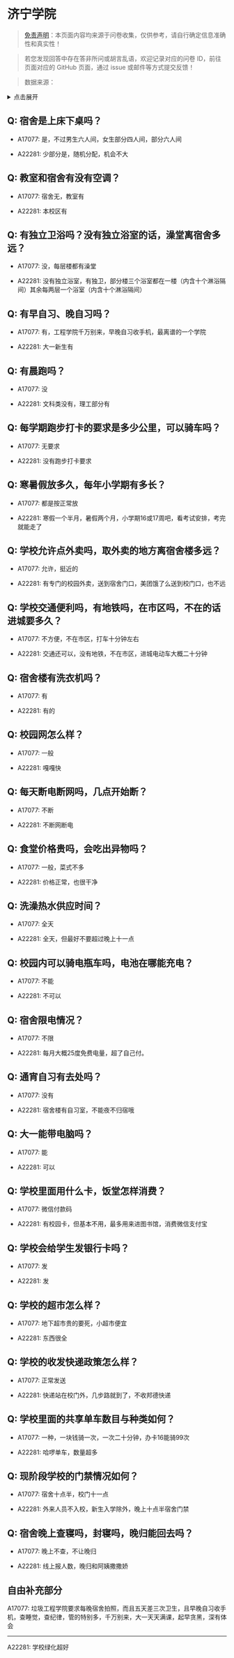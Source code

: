 # 济宁学院

> [免责声明](https://colleges.chat/#_3)：本页面内容均来源于问卷收集，仅供参考，请自行确定信息准确性和真实性！

> 若您发现回答中存在答非所问或胡言乱语，欢迎记录对应的问卷 ID，前往页面对应的 GitHub 页面，通过 issue 或邮件等方式提交反馈！

> 数据来源：

<details><summary>点击展开</summary>
<ul>
<li>A17077: 匿名 (2023 年 04 月)</li>
<li>A22281: 匿名 (2024 年 06 月)</li>
</ul>
</details>

## Q: 宿舍是上床下桌吗？

- A17077: 是，不过男生六人间，女生部分四人间，部分六人间

- A22281: 少部分是，随机分配，机会不大

## Q: 教室和宿舍有没有空调？

- A17077: 宿舍无，教室有

- A22281: 本校区有

## Q: 有独立卫浴吗？没有独立浴室的话，澡堂离宿舍多远？

- A17077: 没，每层楼都有澡堂

- A22281: 没有独立浴室，有独卫，部分楼三个浴室都在一楼（内含十个淋浴隔间）其余每两层一个浴室（内含十个淋浴隔间）

## Q: 有早自习、晚自习吗？

- A17077: 有，工程学院千万别来，早晚自习收手机，最离谱的一个学院

- A22281: 大一新生有

## Q: 有晨跑吗？

- A17077: 没

- A22281: 文科类没有，理工部分有

## Q: 每学期跑步打卡的要求是多少公里，可以骑车吗？

- A17077: 无要求

- A22281: 没有跑步打卡要求

## Q: 寒暑假放多久，每年小学期有多长？

- A17077: 都是按正常放

- A22281: 寒假一个半月，暑假两个月，小学期16或17周吧，看考试安排，考完就能走了

## Q: 学校允许点外卖吗，取外卖的地方离宿舍楼多远？

- A17077: 允许，挺近的

- A22281: 有专门的校园外卖，送到宿舍门口，美团饿了么送到校门口，也不远

## Q: 学校交通便利吗，有地铁吗，在市区吗，不在的话进城要多久？

- A17077: 不方便，不在市区，打车十分钟左右

- A22281: 交通还可以，没有地铁，不在市区，进城电动车大概二十分钟

## Q: 宿舍楼有洗衣机吗？

- A17077: 有

- A22281: 有的

## Q: 校园网怎么样？

- A17077: 一般

- A22281: 嘎嘎快

## Q: 每天断电断网吗，几点开始断？

- A17077: 不断

- A22281: 不断网断电

## Q: 食堂价格贵吗，会吃出异物吗？

- A17077: 一般，菜式不多

- A22281: 价格正常，也很干净

## Q: 洗澡热水供应时间？

- A17077: 全天

- A22281: 全天，但最好不要超过晚上十一点

## Q: 校园内可以骑电瓶车吗，电池在哪能充电？

- A17077: 不能

- A22281: 不可以

## Q: 宿舍限电情况？

- A17077: 不限

- A22281: 每月大概25度免费电量，超了自己付。

## Q: 通宵自习有去处吗？

- A17077: 没有

- A22281: 宿舍楼有自习室，不能夜不归宿哦

## Q: 大一能带电脑吗？

- A17077: 能

- A22281: 可以

## Q: 学校里面用什么卡，饭堂怎样消费？

- A17077: 微信付款码

- A22281: 有校园卡，但基本不用，最多用来进图书馆，消费微信支付宝

## Q: 学校会给学生发银行卡吗？

- A17077: 发

- A22281: 发

## Q: 学校的超市怎么样？

- A17077: 地下超市贵的要死，小超市便宜

- A22281: 东西很全

## Q: 学校的收发快递政策怎么样？

- A17077: 正常发送

- A22281: 快递站在校门外，几步路就到了，不收邦德快递

## Q: 学校里面的共享单车数目与种类如何？

- A17077: 一种，一块钱骑一次，一次二十分钟，办卡16能骑99次

- A22281: 哈啰单车，数量超多

## Q: 现阶段学校的门禁情况如何？

- A17077: 宿舍十点半，校门十一点

- A22281: 外来人员不入校，新生入学除外，晚上十点半宿舍门禁

## Q: 宿舍晚上查寝吗，封寝吗，晚归能回去吗？

- A17077: 晚上不查，不让晚归

- A22281: 线上报人数，晚归和阿姨撒撒娇

## 自由补充部分

A17077: 垃圾工程学院要求每晚宿舍拍照，而且五天差三次卫生，且早晚自习收手机，查睡觉，查纪律，管的特别多，千万别来，大一天天满课，起早贪黑，深有体会

***

A22281: 学校绿化超好